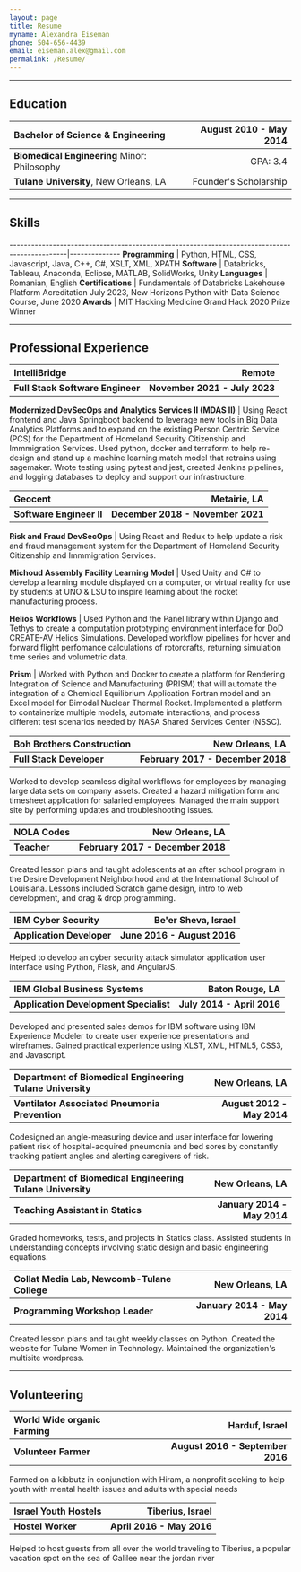 ```yaml
---
layout: page
title: Resume
myname: Alexandra Eiseman
phone: 504-656-4439
email: eiseman.alex@gmail.com
permalink: /Resume/
---
```

<style>
table{
width:100%}
</style>
---

## Education


| **Bachelor of Science & Engineering**            | August 2010 - May 2014 |
|:--------------------------------------------------------------------------- | ----------------------:|
| **Biomedical Engineering** Minor: Philosophy                             		              |                GPA: 3.4 |
| **Tulane University**, New Orleans, LA                                      |  Founder's Scholarship |

---

## Skills


----------------------------------------------------------------------------------------------|--------------
**Programming**                                  | Python, HTML, CSS, Javascript, Java, C++, C#, XSLT, XML, XPATH
**Software**                                     | Databricks, Tableau, Anaconda, Eclipse, MATLAB, SolidWorks, Unity
**Languages**                                    | Romanian, English
**Certifications**                               | Fundamentals of Databricks Lakehouse Platform Acreditation July 2023, New Horizons Python with Data Science Course, June 2020
**Awards**                                       | MIT Hacking Medicine Grand Hack 2020 Prize Winner

---

## Professional Experience

**IntelliBridge** | **Remote**
:---------------------------------|-----------------:
**Full Stack Software Engineer**| **November 2021 - July 2023**

**Modernized DevSecOps and Analytics Services II (MDAS II)** |
Using React frontend and Java Springboot backend to leverage new tools in Big Data Analytics Platforms and to expand on the existing Person Centric Service (PCS) for the Department of Homeland Security Citizenship and Immmigration Services. Used python, docker and terraform to help re-design and stand up a machine learning match model that retrains using sagemaker. Wrote testing using pytest and jest, created Jenkins pipelines, and logging databases to deploy and support our infrastructure.

**Geocent** | **Metairie, LA**
:---------------------------------|-----------------:
**Software Engineer II**| **December 2018 - November 2021**

**Risk and Fraud DevSecOps** |
Using React and Redux to help update a risk and fraud management system for the Department of Homeland Security Citizenship and Immmigration Services.

**Michoud Assembly Facility Learning Model** |
Used Unity and C# to develop a learning module displayed on a computer, or virtual reality for use by students at UNO & LSU to inspire learning about the rocket manufacturing process.

**Helios Workflows** |
Used Python and the Panel library within Django and Tethys to create a computation prototyping environment interface for DoD CREATE-AV Helios Simulations. Developed workflow pipelines for hover and forward flight perfomance calculations of rotorcrafts, returning simulation time series and volumetric data.

**Prism** |
Worked with Python and Docker to create a platform for Rendering Integration of Science and Manufacturing (PRISM) that will automate the integration of a Chemical Equilibrium Application Fortran model and an Excel model for Bimodal Nuclear Thermal Rocket. Implemented a platform to containerize multiple models, automate interactions, and process different test scenarios needed by NASA Shared Services Center (NSSC).

**Boh Brothers Construction** | **New Orleans, LA**
:---------------------------------|-----------------:
**Full Stack Developer**| **February 2017 - December 2018**

Worked to develop seamless digital workflows for employees by managing large data sets on company assets. Created a hazard mitigation form and timesheet application for salaried employees. Managed the main support site by performing updates and troubleshooting issues.

**NOLA Codes** | **New Orleans, LA**
:---------------------------------|-----------------:
**Teacher**| **February 2017 - December 2018**

Created lesson plans and taught adolescents at an after school program in the Desire Development Neighborhood and at the International School of Louisiana. Lessons included Scratch game design, intro to web development, and drag & drop programming.

**IBM Cyber Security** | **Be'er Sheva, Israel**
:---------------------------------|-----------------:
**Application Developer**| **June 2016 - August 2016**

Helped to develop an cyber security attack simulator application user interface using Python, Flask, and AngularJS.

**IBM Global Business Systems** | **Baton Rouge, LA**
:---------------------------------|-----------------:
**Application Development Specialist**| **July 2014 - April 2016**

Developed and presented sales demos for IBM software using IBM Experience Modeler to create 
user experience presentations and wireframes. Gained practical experience using XLST, XML, HTML5, CSS3, and Javascript. 

**Department of Biomedical Engineering Tulane University** | **New Orleans, LA**
:---------------------------------|-----------------:
**Ventilator Associated Pneumonia Prevention** | **August 2012 - May 2014**

Codesigned an angle-measuring device and user interface for lowering patient 
risk of hospital-acquired pneumonia and bed sores by constantly tracking patient angles 
and alerting caregivers of risk.

<!--**Department of Biomedical Engineering Tulane University** | **New Orleans, LA**
:---------------------------------|-----------------:
**Optimization of Spring Powered Stilts** | **August 2012 - May 2014**

Researched the relationship between stilts and prosthetics while modeling designs for improving 
fiberglass stilts for extended use in parade culture as well as suggestions for more cost 
efficient adjustable prosthetic designs.-->

**Department of Biomedical Engineering Tulane University** | **New Orleans, LA**
:---------------------------------|-----------------:
**Teaching Assistant in Statics** | **January 2014 - May 2014**

Graded homeworks, tests, and projects in Statics class. Assisted students in understanding 
concepts involving static design and basic engineering equations.

**Collat Media Lab, Newcomb-Tulane College** | **New Orleans, LA**
:---------------------------------|-----------------:
**Programming Workshop Leader** | **January 2014 - May 2014**

Created lesson plans and taught weekly classes on Python. Created the website for Tulane Women in Technology. Maintained the organization's multisite wordpress.

<!--**Collat Media Lab, Newcomb-Tulane College** | **New Orleans, LA**
:---------------------------------|-----------------:
**Web Designer & Webmaster**| **May 2013 - May 2014**

Created and actively maintained the website for Tulane Women in Technology and 
organized an online archive of female parade groups in New Orleans and their web presence.-->

---

## Volunteering


**World Wide organic Farming** | **Harduf, Israel**
:---------------------------------|-----------------:
**Volunteer Farmer** | **August 2016 - September 2016**

Farmed on a kibbutz in conjunction with Hiram,
 a nonprofit seeking to help youth with mental health issues and adults with special needs

**Israel Youth Hostels** | **Tiberius, Israel**
:---------------------------------|-----------------:
**Hostel Worker** | **April 2016 - May 2016**

Helped to host guests from all over the world traveling to Tiberius, a popular
vacation spot on the sea of Galilee near the jordan river

<!-- **Ancient Ancestors** | **New Orleans, LA**
:---------------------------------|-----------------:
**Web Designer** | **June 2013 - May 2014**

Helped to develop the website for a traveling evolution education nonprofit organization. -->
